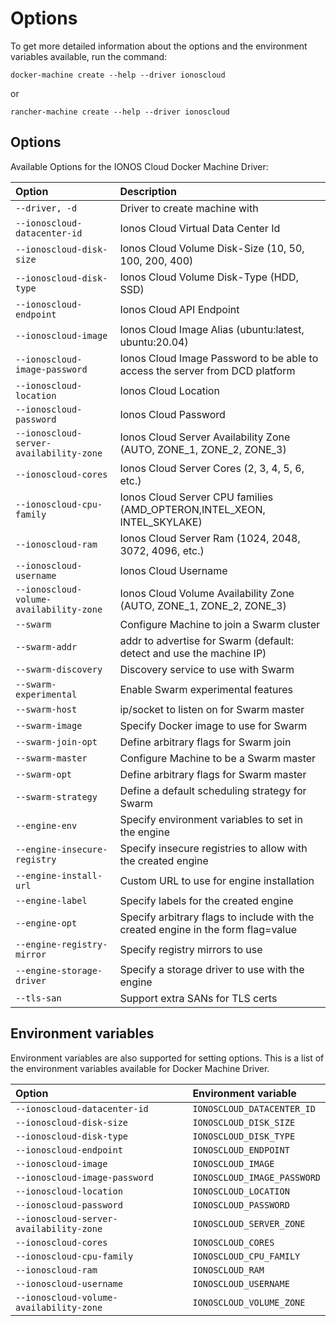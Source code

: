 # Options

To get more detailed information about the options and the environment variables available, run the command:

```text
docker-machine create --help --driver ionoscloud
```

or 

```text
rancher-machine create --help --driver ionoscloud
```

## Options

Available Options for the IONOS Cloud Docker Machine Driver: 

| Option | Description |
| :--- | :--- |
| `--driver, -d` | Driver to create machine with |
| `--ionoscloud-datacenter-id` | Ionos Cloud Virtual Data Center Id |
| `--ionoscloud-disk-size` | Ionos Cloud Volume Disk-Size \(10, 50, 100, 200, 400\) |
| `--ionoscloud-disk-type` | Ionos Cloud Volume Disk-Type \(HDD, SSD\) |
| `--ionoscloud-endpoint` | Ionos Cloud API Endpoint |
| `--ionoscloud-image` | Ionos Cloud Image Alias (ubuntu:latest, ubuntu:20.04) |
| `--ionoscloud-image-password` | Ionos Cloud Image Password to be able to access the server from DCD platform |
| `--ionoscloud-location` | Ionos Cloud Location |
| `--ionoscloud-password` | Ionos Cloud Password |
| `--ionoscloud-server-availability-zone` | Ionos Cloud Server Availability Zone \(AUTO, ZONE\_1, ZONE\_2, ZONE\_3\) |
| `--ionoscloud-cores` | Ionos Cloud Server Cores \(2, 3, 4, 5, 6, etc.\) |
| `--ionoscloud-cpu-family` | Ionos Cloud Server CPU families \(AMD\_OPTERON,INTEL\_XEON, INTEL\_SKYLAKE\) |
| `--ionoscloud-ram` | Ionos Cloud Server Ram \(1024, 2048, 3072, 4096, etc.\) |
| `--ionoscloud-username` | Ionos Cloud Username |
| `--ionoscloud-volume-availability-zone` | Ionos Cloud Volume Availability Zone \(AUTO, ZONE\_1, ZONE\_2, ZONE\_3\) |
| `--swarm` | Configure Machine to join a Swarm cluster |
| `--swarm-addr` | addr to advertise for Swarm \(default: detect and use the machine IP\) |
| `--swarm-discovery` | Discovery service to use with Swarm |
| `--swarm-experimental` | Enable Swarm experimental features |
| `--swarm-host` | ip/socket to listen on for Swarm master |
| `--swarm-image` | Specify Docker image to use for Swarm |
| `--swarm-join-opt` | Define arbitrary flags for Swarm join |
| `--swarm-master` | Configure Machine to be a Swarm master |
| `--swarm-opt` | Define arbitrary flags for Swarm master |
| `--swarm-strategy` | Define a default scheduling strategy for Swarm |
| `--engine-env` | Specify environment variables to set in the engine |
| `--engine-insecure-registry` | Specify insecure registries to allow with the created engine |
| `--engine-install-url` | Custom URL to use for engine installation |
| `--engine-label` | Specify labels for the created engine |
| `--engine-opt` | Specify arbitrary flags to include with the created engine in the form flag=value |
| `--engine-registry-mirror` | Specify registry mirrors to use |
| `--engine-storage-driver` | Specify a storage driver to use with the engine |
| `--tls-san` | Support extra SANs for TLS certs |

## Environment variables

Environment variables are also supported for setting options. This is a list of the environment variables available for Docker Machine Driver.

| Option | Environment variable |
| :--- | :--- |
| `--ionoscloud-datacenter-id` | `IONOSCLOUD_DATACENTER_ID` |
| `--ionoscloud-disk-size` | `IONOSCLOUD_DISK_SIZE` |
| `--ionoscloud-disk-type` | `IONOSCLOUD_DISK_TYPE` |
| `--ionoscloud-endpoint` | `IONOSCLOUD_ENDPOINT` |
| `--ionoscloud-image` | `IONOSCLOUD_IMAGE` |
| `--ionoscloud-image-password` | `IONOSCLOUD_IMAGE_PASSWORD` |
| `--ionoscloud-location` | `IONOSCLOUD_LOCATION` |
| `--ionoscloud-password` | `IONOSCLOUD_PASSWORD` |
| `--ionoscloud-server-availability-zone` | `IONOSCLOUD_SERVER_ZONE` |
| `--ionoscloud-cores` | `IONOSCLOUD_CORES` |
| `--ionoscloud-cpu-family` | `IONOSCLOUD_CPU_FAMILY` |
| `--ionoscloud-ram` | `IONOSCLOUD_RAM` |
| `--ionoscloud-username` | `IONOSCLOUD_USERNAME` |
| `--ionoscloud-volume-availability-zone` | `IONOSCLOUD_VOLUME_ZONE` |

